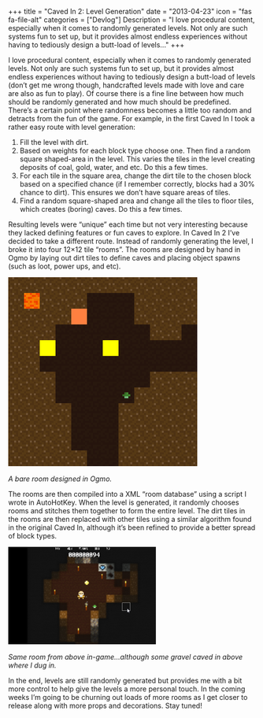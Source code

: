 +++
title = "Caved In 2: Level Generation"
date = "2013-04-23"
icon = "fas fa-file-alt"
categories = ["Devlog"]
Description = "I love procedural content, especially when it comes to randomly generated levels. Not only are such systems fun to set up, but it provides almost endless experiences without having to tediously design a butt-load of levels..."
+++

I love procedural content, especially when it comes to randomly generated levels. Not only are such systems fun to set up, but it provides almost endless experiences without having to tediously design a butt-load of levels (don’t get me wrong though, handcrafted levels made with love and care are also as fun to play). Of course there is a fine line between how much should be randomly generated and how much should be predefined. There’s a certain point where randomness becomes a little too random and detracts from the fun of the game. For example, in the first Caved In I took a rather easy route with level generation:

 1. Fill the level with dirt.
 2. Based on weights for each block type choose one. Then find a random square shaped-area in the level. This varies the tiles in the level creating deposits of coal, gold, water, and etc. Do this a few times.
 3. For each tile in the square area, change the dirt tile to the chosen block based on a specified chance (if I remember correctly, blocks had a 30% chance to dirt). This ensures we don’t have square areas of tiles.
 4. Find a random square-shaped area and change all the tiles to floor tiles, which creates (boring) caves. Do this a few times.
 
Resulting levels were “unique” each time but not very interesting because they lacked defining features or fun caves to explore. In Caved In 2 I’ve decided to take a different route. Instead of randomly generating the level, I broke it into four 12×12 tile “rooms”. The rooms are designed by hand in Ogmo by laying out dirt tiles to define caves and placing object spawns (such as loot, power ups, and etc).

![cavedin2_editor_room](/projects/cavedin2/editor_room.png)

_A bare room designed in Ogmo._

The rooms are then compiled into a XML “room database” using a script I wrote in AutoHotKey. When the level is generated, it randomly chooses rooms and stitches them together to form the entire level. The dirt tiles in the rooms are then replaced with other tiles using a similar algorithm found in the original Caved In, although it’s been refined to provide a better spread of block types.

![cavedin2_game_room](/projects/cavedin2/game_room.png)

_Same room from above in-game…although some gravel caved in above where I dug in._

In the end, levels are still randomly generated but provides me with a bit more control to help give the levels a more personal touch. In the coming weeks I’m going to be churning out loads of more rooms as I get closer to release along with more props and decorations. Stay tuned!